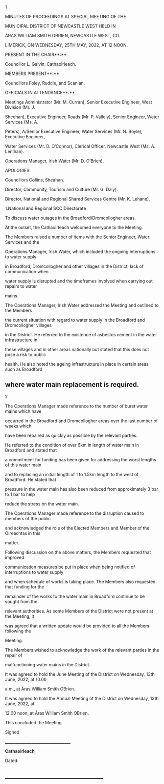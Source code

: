 1

MINUTES OF PROCEEDINGS AT SPECIAL MEETING OF THE

MUNICIPAL DISTRICT OF NEWCASTLE WEST HELD IN

ÁRAS WILLIAM SMITH OBRIEN, NEWCASTLE WEST, CO.

LIMERICK, ON WEDNESDAY, 25TH MAY, 2022, AT 12 NOON.

PRESENT IN THE CHAIR**:**

Councillor L. Galvin, Cathaoirleach.

MEMBERS PRESENT**:**

Councillors Foley, Ruddle, and Scanlan.

OFFICIALS IN ATTENDANCE**:**

Meetings Administrator (Mr. M. Curran), Senior Executive Engineer, West Division (Mr. J.

Sheehan), Executive Engineer, Roads (Mr. P. Vallely), Senior Engineer, Water Services (Ms. A.

Peters), A/Senior Executive Engineer, Water Services (Mr. N. Boyle), Executive Engineer,

Water Services (Mr. D. O’Connor), Clerical Officer, Newcastle West (Ms. A. Lenihan).

Operations Manager, Irish Water (Mr. D. O’Brien).

APOLOGIES:

Councillors Collins, Sheahan.

Director, Community, Tourism and Culture (Mr. G. Daly).

Director, National and Regional Shared Services Centre (Mr. K. Lehane).

1.National and Regional SCC Directorate

To discuss water outages in the Broadford/Dromcollogher areas.

At the outset, the Cathaoirleach welcomed everyone to the Meeting.

The Members raised a number of items with the Senior Engineer, Water Services and the

Operations Manager, Irish Water, which included the ongoing interruptions to water supply

in Broadford, Dromcollogher and other villages in the District, lack of communication when

water supply is disrupted and the timeframes involved when carrying out repairs to water

mains.

The Operations Manager, Irish Water addressed the Meeting and outlined to the Members

the current situation with regard to water supply in the Broadford and Dromcollogher villages

in the District. He referred to the existence of asbestos cement in the water infrastructure in

these villages and in other areas nationally but stated that this does not pose a risk to public

health. He also noted the ageing infrastructure in place in certain areas such as Broadford

where water main replacement is required.
---
2

The Operations Manager made reference to the number of burst water mains which have

occurred in the Broadford and Dromcollogher areas over the last number of weeks which

have been repaired as quickly as possible by the relevant parties.

He referred to the condition of over 6km in length of water main in Broadford and stated that

a commitment for funding has been given for addressing the worst lengths of this water main

and to replacing an initial length of 1 to 1.5km length to the west of Broadford. He stated that

pressure in the water main has also been reduced from approximately 3 bar to 1 bar to help

reduce the stress on the water main.

The Operations Manager made reference to the disruption caused to members of the public

and acknowledged the role of the Elected Members and Member of the Oireachtas in this

matter.

Following discussion on the above matters, the Members requested that improved

communication measures be put in place when being notified of interruptions to water supply

and when schedule of works is taking place. The Members also requested that funding for the

remainder of the works to the water main in Broadford continue to be sought from the

relevant authorities. As some Members of the District were not present at the Meeting, it

was agreed that a written update would be provided to all the Members following the

Meeting.

The Members wished to acknowledge the work of the relevant parties in the repair of

malfunctioning water mains in the District.

It was agreed to hold the June Meeting of the District on Wednesday, 13th June, 2022, at 10.00

a.m., at Áras William Smith OBrien.

It was agreed to hold the Annual Meeting of the District on Wednesday, 13th June, 2022, at

12.00 noon, at Áras William Smith OBrien.

This concluded the Meeting.

Signed:

**\_\_\_\_\_\_\_\_\_\_\_\_\_\_\_\_\_\_\_\_\_\_\_\_\_\_\_\_\_\_\_\_**

**Cathaoirleach**

Dated:

**\_\_\_\_\_\_\_\_\_\_\_\_\_\_\_\_\_\_\_\_\_\_\_\_\_\_\_\_\_\_\_\_**
---
